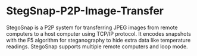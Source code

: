 # StegSnap-P2P-Image-Transfer
StegoSnap is a P2P system for transferring JPEG images from remote computers to a host computer using TCP/IP protocol. It encodes snapshots with the F5 algorithm for steganography to hide extra data like temperature readings. StegoSnap supports multiple remote computers and loop mode. 
